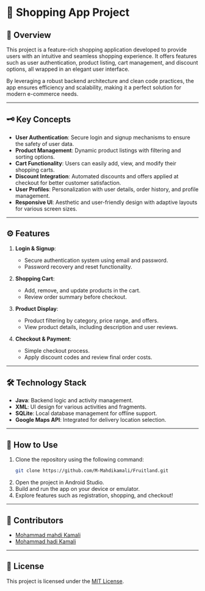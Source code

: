 # 🛒 Shopping App Project

## 🚀 Overview

This project is a feature-rich shopping application developed to provide users with an intuitive and seamless shopping experience. It offers features such as user authentication, product listing, cart management, and discount options, all wrapped in an elegant user interface.

By leveraging a robust backend architecture and clean code practices, the app ensures efficiency and scalability, making it a perfect solution for modern e-commerce needs.

---

## 🗝️ Key Concepts

- **User Authentication**: Secure login and signup mechanisms to ensure the safety of user data.
- **Product Management**: Dynamic product listings with filtering and sorting options.
- **Cart Functionality**: Users can easily add, view, and modify their shopping carts.
- **Discount Integration**: Automated discounts and offers applied at checkout for better customer satisfaction.
- **User Profiles**: Personalization with user details, order history, and profile management.
- **Responsive UI**: Aesthetic and user-friendly design with adaptive layouts for various screen sizes.

---

## ⚙️ Features

1. **Login & Signup**:
   - Secure authentication system using email and password.
   - Password recovery and reset functionality.

2. **Shopping Cart**:
   - Add, remove, and update products in the cart.
   - Review order summary before checkout.

3. **Product Display**:
   - Product filtering by category, price range, and offers.
   - View product details, including description and user reviews.

4. **Checkout & Payment**:
   - Simple checkout process.
   - Apply discount codes and review final order costs.

---

## 🛠️ Technology Stack

- **Java**: Backend logic and activity management.
- **XML**: UI design for various activities and fragments.
- **SQLite**: Local database management for offline support.
- **Google Maps API**: Integrated for delivery location selection.

---

## 📝 How to Use

1. Clone the repository using the following command:
   ```bash
   git clone https://github.com/M-Mahdikamali/Fruitland.git
   ```
2. Open the project in Android Studio.
3. Build and run the app on your device or emulator.
4. Explore features such as registration, shopping, and checkout!

---

## 👤 Contributors

- [Mohammad mahdi Kamali](https://github.com/M-Mahdikamali)  
- [Mohammad hadi Kamali ](https://github.com/Hadikamali)

---

## 📄 License

This project is licensed under the [MIT License](LICENSE).
